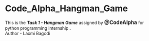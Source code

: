 # Code_Alpha_Hangman_Game
This is the <strong><em>Task 1 - Hangman Game</em></strong> assigned by<big><strong> @CodeAlpha</strong></big> for python programming internship .
<br>
Author - Laxmi Bagodi